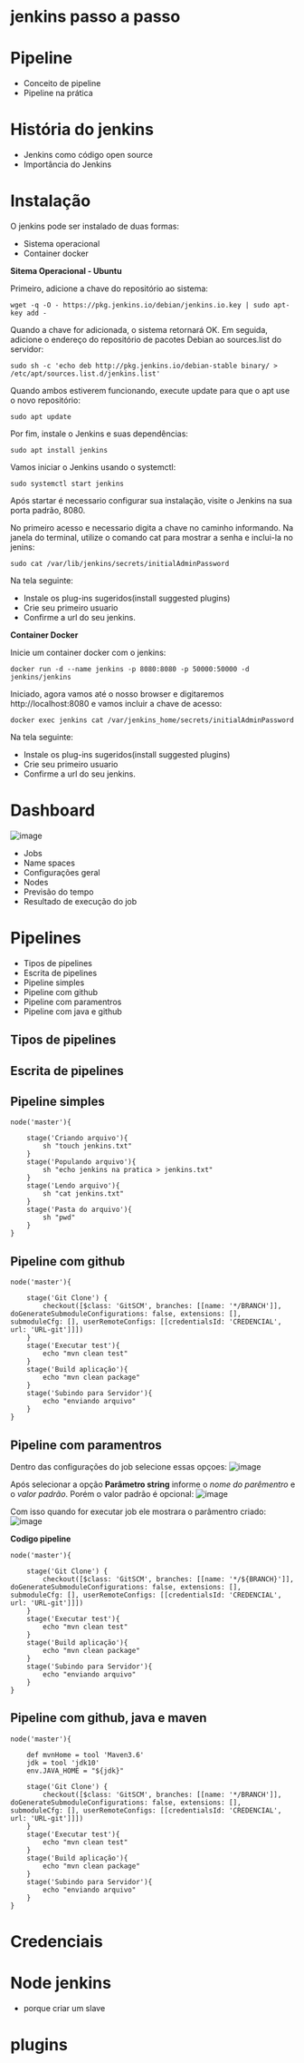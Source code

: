 # jenkins passo a passo

# Pipeline
 - Conceito de pipeline
 - Pipeline na prática

# História do jenkins
 - Jenkins como código open source
 - Importância do Jenkins

# Instalação

O jenkins pode ser instalado de duas formas:
- Sistema operacional
- Container docker

**Sitema Operacional - Ubuntu**

Primeiro, adicione a chave do repositório ao sistema:

```
wget -q -O - https://pkg.jenkins.io/debian/jenkins.io.key | sudo apt-key add -
```

Quando a chave for adicionada, o sistema retornará OK. Em seguida, adicione o endereço do repositório de pacotes Debian ao sources.list do servidor:

```
sudo sh -c 'echo deb http://pkg.jenkins.io/debian-stable binary/ > /etc/apt/sources.list.d/jenkins.list'
```
Quando ambos estiverem funcionando, execute update para que o apt use o novo repositório:
```
sudo apt update
```

Por fim, instale o Jenkins e suas dependências:
```
sudo apt install jenkins
```

Vamos iniciar o Jenkins usando o systemctl:
```
sudo systemctl start jenkins
```

Após startar é necessario configurar sua instalação, visite o Jenkins na sua porta padrão, 8080. 

No primeiro acesso e necessario digita a chave no caminho informando. Na janela do terminal, utilize o comando cat para mostrar a senha e inclui-la no jenins:

```
sudo cat /var/lib/jenkins/secrets/initialAdminPassword
```

Na tela seguinte:
- Instale os plug-ins sugeridos(install suggested plugins)
- Crie seu primeiro usuario
- Confirme a url do seu jenkins.


**Container Docker**

Inicie um container docker com o jenkins:

```
docker run -d --name jenkins -p 8080:8080 -p 50000:50000 -d jenkins/jenkins
```

Iniciado, agora vamos até o nosso browser e digitaremos http://localhost:8080 e vamos incluir a chave de acesso:

```
docker exec jenkins cat /var/jenkins_home/secrets/initialAdminPassword
```

Na tela seguinte:
- Instale os plug-ins sugeridos(install suggested plugins)
- Crie seu primeiro usuario
- Confirme a url do seu jenkins.

# Dashboard
![image](/image/jenkins.png)
- Jobs
- Name spaces
- Configurações geral
- Nodes
- Previsão do tempo
- Resultado de execução do job

# Pipelines
 - Tipos de pipelines
 - Escrita de pipelines
 - Pipeline simples 
 - Pipeline com github
 - Pipeline com paramentros
 - Pipeline com java e github

## Tipos de pipelines

## Escrita de pipelines


## Pipeline simples

```
node('master'){
    
    stage('Criando arquivo'){
        sh "touch jenkins.txt"
    }
    stage('Populando arquivo'){
        sh "echo jenkins na pratica > jenkins.txt"
    }
    stage('Lendo arquivo'){
        sh "cat jenkins.txt"
    }
    stage('Pasta do arquivo'){
        sh "pwd"
    }
}

```


## Pipeline com github

```
node('master'){
    
    stage('Git Clone') {
        checkout([$class: 'GitSCM', branches: [[name: '*/BRANCH']], doGenerateSubmoduleConfigurations: false, extensions: [], submoduleCfg: [], userRemoteConfigs: [[credentialsId: 'CREDENCIAL', url: 'URL-git']]])
    }
    stage('Executar test'){
        echo "mvn clean test"
    }
    stage('Build aplicação'){
        echo "mvn clean package"
    }
    stage('Subindo para Servidor'){
        echo "enviando arquivo"
    }
}
```

## Pipeline com paramentros

Dentro das configurações do job selecione essas opçoes:
![image](/image/criandoParamentro.png)

Após selecionar a opção **Parâmetro string** informe o _nome do parêmentro_ e o _valor padrão_. Porém o valor padrão é opcional:
![image](/image/nomeParamentro.png)

Com isso quando for executar job ele mostrara o parâmentro criado:
![image](/image/setParamentro.png)

**Codigo pipeline**
```
node('master'){
    
    stage('Git Clone') {
        checkout([$class: 'GitSCM', branches: [[name: '*/${BRANCH}']], doGenerateSubmoduleConfigurations: false, extensions: [], submoduleCfg: [], userRemoteConfigs: [[credentialsId: 'CREDENCIAL', url: 'URL-git']]])
    }
    stage('Executar test'){
        echo "mvn clean test"
    }
    stage('Build aplicação'){
        echo "mvn clean package"
    }
    stage('Subindo para Servidor'){
        echo "enviando arquivo"
    }
}
```


## Pipeline com github, java e maven

```
node('master'){
    
    def mvnHome = tool 'Maven3.6'
    jdk = tool 'jdk10'
    env.JAVA_HOME = "${jdk}"
    
    stage('Git Clone') {
        checkout([$class: 'GitSCM', branches: [[name: '*/BRANCH']], doGenerateSubmoduleConfigurations: false, extensions: [], submoduleCfg: [], userRemoteConfigs: [[credentialsId: 'CREDENCIAL', url: 'URL-git']]])
    }
    stage('Executar test'){
        echo "mvn clean test"
    }
    stage('Build aplicação'){
        echo "mvn clean package"
    }
    stage('Subindo para Servidor'){
        echo "enviando arquivo"
    }
}
```
# Credenciais

# Node jenkins
- porque criar um slave

# plugins
